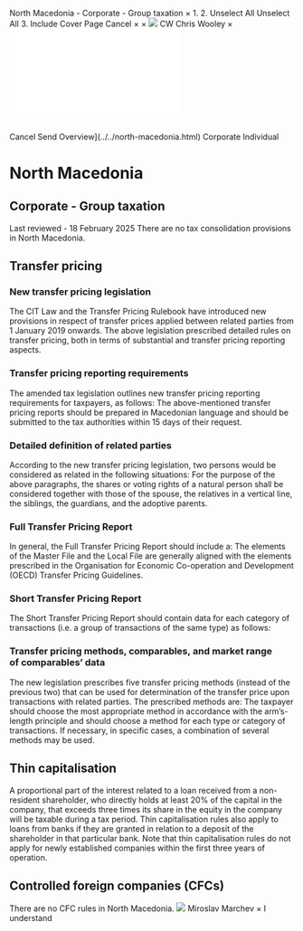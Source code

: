 North Macedonia - Corporate - Group taxation
×
1.
2.
Unselect All
Unselect All
3.
Include Cover Page
Cancel
×
×
![](../../-/media/world-wide-tax-summaries/attachments/global---chris-wooley.ashx%3Frev=ac5e5f3223b34096b1afc2a6009c7320&revision=ac5e5f32-23b3-4096-b1af-c2a6009c7320&hash=859B7ADC84DC2CBEC9760E9E6EE7DE6D0A8BFCDF)
CW
Chris Wooley
×
![](group-taxation.html)
######
Cancel
Send
Overview](../../north-macedonia.html)
Corporate
Individual
# North Macedonia
## Corporate - Group taxation
Last reviewed - 18 February 2025
There are no tax consolidation provisions in North Macedonia.
## Transfer pricing
### New transfer pricing legislation
The CIT Law and the Transfer Pricing Rulebook have introduced new provisions in respect of transfer prices applied between related parties from 1 January 2019 onwards. The above legislation prescribed detailed rules on transfer pricing, both in terms of substantial and transfer pricing reporting aspects.
### Transfer pricing reporting requirements
The amended tax legislation outlines new transfer pricing reporting requirements for taxpayers, as follows:
The above-mentioned transfer pricing reports should be prepared in Macedonian language and should be submitted to the tax authorities within 15 days of their request.
### Detailed definition of related parties
According to the new transfer pricing legislation, two persons would be considered as related in the following situations:
For the purpose of the above paragraphs, the shares or voting rights of a natural person shall be considered together with those of the spouse, the relatives in a vertical line, the siblings, the guardians, and the adoptive parents.
### Full Transfer Pricing Report
In general, the Full Transfer Pricing Report should include a:
The elements of the Master File and the Local File are generally aligned with the elements prescribed in the Organisation for Economic Co-operation and Development (OECD) Transfer Pricing Guidelines.
### Short Transfer Pricing Report
The Short Transfer Pricing Report should contain data for each category of transactions (i.e. a group of transactions of the same type) as follows:
### Transfer pricing methods, comparables, and market range of comparables’ data
The new legislation prescribes five transfer pricing methods (instead of the previous two) that can be used for determination of the transfer price upon transactions with related parties.
The prescribed methods are:
The taxpayer should choose the most appropriate method in accordance with the arm’s-length principle and should choose a method for each type or category of transactions. If necessary, in specific cases, a combination of several methods may be used.
## Thin capitalisation
A proportional part of the interest related to a loan received from a non-resident shareholder, who directly holds at least 20% of the capital in the company, that exceeds three times its share in the equity in the company will be taxable during a tax period. Thin capitalisation rules also apply to loans from banks if they are granted in relation to a deposit of the shareholder in that particular bank. Note that thin capitalisation rules do not apply for newly established companies within the first three years of operation.
## Controlled foreign companies (CFCs)
There are no CFC rules in North Macedonia.
![](../../-/media/world-wide-tax-summaries/northmacedoniamiroslav-marchevnorth-macedonia--miroslav-marchevjpg20210120171650340.ashx%3Frev=03dbeb07d57945a381f73ee8fb23b448&revision=03dbeb07-d579-45a3-81f7-3ee8fb23b448&hash=432F8B0920E5EB9EA60C0D4C9D5F18608B409BFB)
Miroslav Marchev
×
I understand